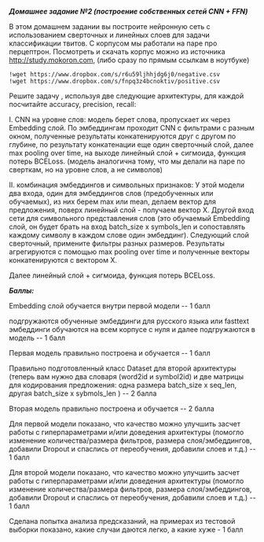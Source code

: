 ***Домашнее задание №2 (построение собственных сетей CNN + FFN)***

В этом домашнем задании вы построите нейронную сеть с использованием сверточных и линейных слоев  для задачи классификации твитов. 
С корпусом мы работали на паре про перцептрон.
Посмотреть и скачать корпус можно из источника http://study.mokoron.com, (либо сразу по прямым ссылкам в ноутбуке)

```
!wget https://www.dropbox.com/s/r6u59ljhhjdg6j0/negative.csv
!wget https://www.dropbox.com/s/fnpq3z4bcnoktiv/positive.csv 
```

Решите задачу , используя две следующие архитектуры, для каждой посчитайте accuracy, precision, recall:

I.  CNN на уровне слов:
модель берет слова, пропускает их через Embedding слой. По эмбеддингам проходит CNN c фильтрами с разным окном, полученные результаты конкатенируются друг с другом по глубине, по результату конкатенации еще один сверточный слой, далее max pooling over time, на выходе линейный слой + сигмоида, функция потерь  BCELoss. (модель аналогична тому, что мы делали на паре по сверткам, но на уровне слов, а не символов)



II. комбинация эмбеддингов и символьных признаков:
У этой модели два входа, один для эмбеддингов слов (предобученных или обучаемых), из них берем max или  mean, делаем вектор для предложения, поверх линейный слой - получаем вектор X.
 Другой вход сети для символьного представления слов (это обучаемый Embedding  слой, он будет брать на вход batch_size x symbols_len и сопоставлять каждому  символу в каждом слове один эмбеддинг). Следующий слой сверточный, примените фильтры разных размеров. Результаты  агрегируются с помощью  max pooling over time и полученные векторы конкатенируются с вектором X.

 Далее линейный слой + сигмоида, функция потерь  BCELoss.

***Баллы:*** 

Embedding слой обучается внутри первой модели -- 1 балл 

подгружаются обученные эмбеддинги для русского языка или
fasttext эмбеддинги обучаются на всем корпусе с нуля  и далее подгружаются в модель -- 1 балл 

Первая модель правильно построена и обучается -- 1 балл 

Правильно подготовленный класс Dataset  для второй архитектуры (теперь вам нужно два словаря (word2id и symbol2id) и две матрицы для кодирования предложения: одна размера batch_size x seq_len,  другая  batch_size x sybmols_len ) -- 2 балла 

Вторая модель правильно построена и обучается -- 2 балла 

Для первой модели показано, что качество можно улучшить засчет работы с гиперпараметрами и/или доведения архитектуры (помогло изменение количества/размера фильтров, размера слоя/эмбеддингов, добавили Dropout и спаслись от переобучения, добавили слоев и т.д.) -- 1 балл 

Для второй модели показано, что качество можно улучшить засчет работы с гиперпараметрами и/или доведения архитектуры (помогло изменение количества/размера фильтров, размера слоя/эмбеддингов, добавили Dropout и спаслись от переобучения, добавили слоев и т.д.) -- 1 балл 

Сделана попытка анализа предсказаний, на примерах из тестовой выборки показано, какие случаи даются легко, а какие хуже - 1 балл 




